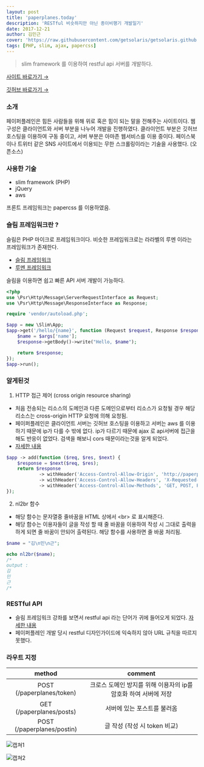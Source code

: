 ```yaml
---
layout: post
title: 'paperplanes.today'
description: 'RESTful 비슷하지만 아닌 종이비행기 개발일기'
date: 2017-12-21
author: 김민근
cover: 'https://raw.githubusercontent.com/getsolaris/getsolaris.github.io/197ee8682a5442b0f3acad1ac7e06585871e84df/assets/images/post/paperplanes/logo.png'
tags: [PHP, slim, ajax, papercss]
---
```


> slim framework 를 이용하여 restful api 서버를 개발하다.

[사이트 바로가기 →](http://paperplanes.today)

[깃허브 바로가기 →](https://github.com/paperplanes-today)


### 소개
페이퍼플레인은 힘든 사람들을 위해 위로 혹은 힘이 되는 말을 전해주는 사이트이다. 웹 구성은 클라이언트와 서버 부분을 나누어 개발을 진행하였다. 클라이언트 부분은 깃허브 호스팅을 이용하여 구동 중이고, 서버 부분은 아마존 웹서비스를 이용 중이다. 페이스북이나 트위터 같은 SNS 사이트에서 이용되는 무한 스크롤링이라는 기술을 사용했다. (오픈소스)

### 사용한 기술
- slim framework (PHP)
- jQuery
- aws

프론트 프레임워크는 papercss 를 이용하였음.


### 슬림 프레임워크란 ?
슬림은 PHP 마이크로 프레임워크이다. 비슷한 프레임워크로는 라라벨의 루멘 이라는 프레임워크가 존재한다.

- [슬림 프레임워크](https://www.slimframework.com/)
- [루멘 프레임워크](https://lumen.laravel.com/)

슬림을 이용하면 쉽고 빠른 API 서버 개발이 가능하다. 

```php
<?php
use \Psr\Http\Message\ServerRequestInterface as Request;
use \Psr\Http\Message\ResponseInterface as Response;

require 'vendor/autoload.php';

$app = new \Slim\App;
$app->get('/hello/{name}', function (Request $request, Response $response, array $args) {
    $name = $args['name'];
    $response->getBody()->write("Hello, $name");

    return $response;
});
$app->run();
```

### 알게된것
1. HTTP 접근 제어 (cross origin resource sharing)
- 처음 전송되는 리소스의 도메인과 다른 도메인으로부터 리소스가 요청될 경우 해당 리소스는 cross-origin HTTP 요청에 의해 요청됨.
- 페이퍼플레인은 클라이언트 서버는 깃허브 호스팅을 이용하고 서버는 aws 를 이용하기 때문에 ip가 다를 수 밖에 없다. ip가 다르기 때문에 ajax 로 api서버에 접근을 해도 반응이 없었다. 검색을 해보니 cors 때문이라는것을 알게 되었다.
- [자세한 내용](https://docs.microsoft.com/ko-kr/aspnet/core/security/cors)
```php
$app -> add(function ($req, $res, $next) {
    $response = $next($req, $res);
    return $response
            -> withHeader('Access-Control-Allow-Origin', 'http://paperplanes.today')
            -> withHeader('Access-Control-Allow-Headers', 'X-Requested-With, Content-Type, Accept, Origin, Authorization')
            -> withHeader('Access-Control-Allow-Methods', 'GET, POST, PUT, DELETE');
});
```
2. nl2br 함수
- 해당 함수는 문자열중 줄바꿈을 HTML 상에서 \<br\> 로 표시해준다.
- 해당 함수는 이용자들이 글을 작성 할 때 줄 바꿈을 이용하여 작성 시 그대로 출력을 하게 되면 줄 바꿈이 안되어 출력된다. 해당 함수를 사용하면 줄 바꿈 처리됨.

```php
$name = "김\n민\n근";

echo nl2br($name);
/*
output :
김
민
근
/*
```

### RESTful API
- 슬림 프레임워크 강좌를 보면서 restful api 라는 단어가 귀에 들어오게 되었다. [자세한 내용](http://meetup.toast.com/posts/92)
- 페이퍼플레인 개발 당시 restful 디자인가이드에 익숙하지 않아 URL 규칙을 따르지 못했다.


### 라우트 지정

|  <center>method</center> |  <center>comment</center> |
|:--------:|--------:|
| <center>POST (/paperplanes/token)</center> | <center>크로스 도메인 방지를 위해 이용자의 ip를 암호화 하여 서버에 저장 </center> |
| <center>GET (/paperplanes/posts)</center> | <center>서버에 있는 포스트를 불러옴</center> |
| <center>POST (/paperplanes/postin)</center> | <center>글 작성 (작성 시 token 비교)</center> |


![캡쳐1](https://raw.githubusercontent.com/getsolaris/getsolaris.github.io/master/assets/images/post/paperplanes/image1.png)

![캡쳐2](https://raw.githubusercontent.com/getsolaris/getsolaris.github.io/master/assets/images/post/paperplanes/image1.png)